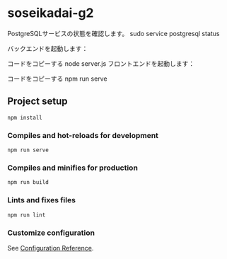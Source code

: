 # soseikadai-g2


PostgreSQLサービスの状態を確認します。
sudo service postgresql status

バックエンドを起動します：

コードをコピーする
node server.js
フロントエンドを起動します：

コードをコピーする
npm run serve

## Project setup
```
npm install
```

### Compiles and hot-reloads for development
```
npm run serve
```

### Compiles and minifies for production
```
npm run build
```

### Lints and fixes files
```
npm run lint
```

### Customize configuration
See [Configuration Reference](https://cli.vuejs.org/config/).
